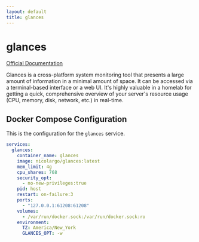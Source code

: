 ```yaml
---
layout: default
title: glances
---
```


# glances

[Official Documentation](https://glances.readthedocs.io/en/latest/)

Glances is a cross-platform system monitoring tool that presents a large amount of information in a minimal amount of space. It can be accessed via a terminal-based interface or a web UI. It's highly valuable in a homelab for getting a quick, comprehensive overview of your server's resource usage (CPU, memory, disk, network, etc.) in real-time.

## Docker Compose Configuration

This is the configuration for the `glances` service.

```yaml
services:
  glances:
    container_name: glances
    image: nicolargo/glances:latest
    mem_limit: 4g
    cpu_shares: 768
    security_opt:
      - no-new-privileges:true
    pid: host
    restart: on-failure:3
    ports:
      - "127.0.0.1:61208:61208"
    volumes:
      - /var/run/docker.sock:/var/run/docker.sock:ro
    environment:
      TZ: America/New_York
      GLANCES_OPT: -w
```

